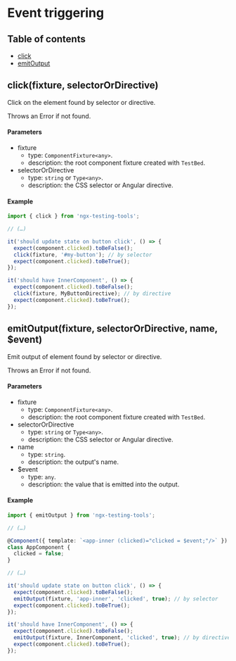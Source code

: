 # Event triggering

## Table of contents

- [click](#clickfixture-selectorordirective)
- [emitOutput](#emitoutputfixture-selectorordirective-name-event)

## click(fixture, selectorOrDirective)

Click on the element found by selector or directive.

Throws an Error if not found.

#### Parameters

- fixture
  - type: `ComponentFixture<any>`.
  - description: the root component fixture created with `TestBed`.
- selectorOrDirective
  - type: `string` or `Type<any>`.
  - description: the CSS selector or Angular directive.

#### Example

```ts
import { click } from 'ngx-testing-tools';

// (…)

it('should update state on button click', () => {
  expect(component.clicked).toBeFalse();
  click(fixture, '#my-button'); // by selector
  expect(component.clicked).toBeTrue();
});

it('should have InnerComponent', () => {
  expect(component.clicked).toBeFalse();
  click(fixture, MyButtonDirective); // by directive
  expect(component.clicked).toBeTrue();
});
```

## emitOutput(fixture, selectorOrDirective, name, $event)

Emit output of element found by selector or directive.

Throws an Error if not found.

#### Parameters

- fixture
  - type: `ComponentFixture<any>`.
  - description: the root component fixture created with `TestBed`.
- selectorOrDirective
  - type: `string` or `Type<any>`.
  - description: the CSS selector or Angular directive.
- name
  - type: `string`.
  - description: the output's name.
- $event
  - type: `any`.
  - description: the value that is emitted into the output.

#### Example

```ts
import { emitOutput } from 'ngx-testing-tools';

// (…)

@Component({ template: `<app-inner (clicked)="clicked = $event;"/>` })
class AppComponent {
  clicked = false;
}

// (…)

it('should update state on button click', () => {
  expect(component.clicked).toBeFalse();
  emitOutput(fixture, 'app-inner', 'clicked', true); // by selector
  expect(component.clicked).toBeTrue();
});

it('should have InnerComponent', () => {
  expect(component.clicked).toBeFalse();
  emitOutput(fixture, InnerComponent, 'clicked', true); // by directive
  expect(component.clicked).toBeTrue();
}); 
```
